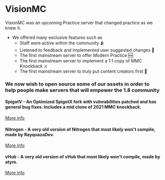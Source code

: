 # VisionMC
VisionMC was an upcoming Practice server that changed practice as we knew it.

- We offered many exclusive features such as
  - Staff were active within the community 🫂
  - Listened to feedback and implemented user suggested changes 🎉
  - The first mainstream server to offer Modern Practice 🆕
  - The first mainstream server to implement a 1:1 copy of MMC Knockback ⚔️
  - The first mainstream server to truly put content creators first 🎥

### We now wish to open source some of our assets in order to help people make servers that will empower the 1.8 community

#### SpigotV - An Optimized SpigotX fork with vulnrabilities patched and has general bug fixes. Includes a mid clone of 2021 MMC knockback.
[More info](https://github.com/VisionMCNetwork/SpigotV)

#### Nitrogen - A very old version of Nitrogen that most likely won't compile, made by RayquazaDev.
[More info](https://github.com/VisionMCNetwork/Nitrogen)

#### vHub - A very old version of vHub that most likely won't compile, made by atyre.
[More info](https://github.com/VisionMCNetwork/vHub)
